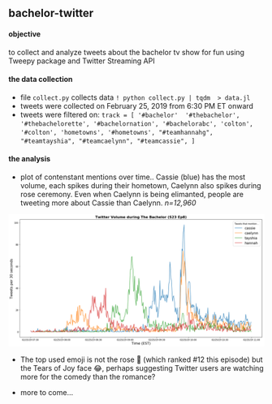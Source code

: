 ## bachelor-twitter

#### objective
to collect and analyze tweets about the bachelor tv show for fun using Tweepy package and Twitter Streaming API

#### the data collection
- file `collect.py` collects data
`! python collect.py | tqdm  > data.jl`
- tweets were collected on February 25, 2019 from 6:30 PM ET onward
- tweets were filtered on: 
`track = [
        '#bachelor' 
        '#thebachelor',
        '#thebachelorette',
        '#bachelornation',
        '#bachelorabc',
        'colton',
        '#colton',
        'hometowns',
        '#hometowns',
        "#teamhannahg",
        "#teamtayshia",
        "#teamcaelynn",
        "#teamcassie",
    ]`


#### the analysis
- plot of contenstant mentions over time.. Cassie (blue) has the most volume, each spikes during their hometown, Caelynn also spikes during rose ceremony.  Even when Caelynn is being elimanted, people are tweeting more about Cassie than Caelynn. _n=12,960_

![](img/volume_by_contestant.png)




- The top used emoji is not the rose 🌹 (which ranked #12 this episode) but the Tears of Joy face 😂, perhaps suggesting Twitter users are watching more for the comedy than the romance? 

- more to come...
